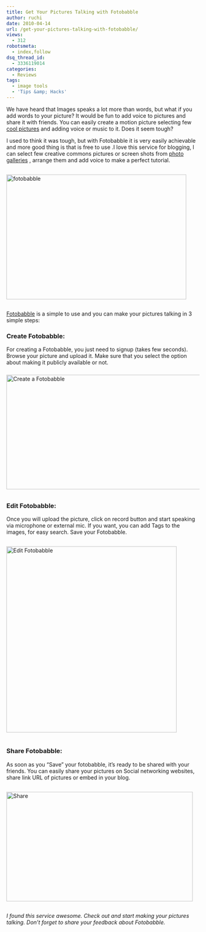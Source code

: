 ```yaml
---
title: Get Your Pictures Talking with Fotobabble
author: ruchi
date: 2010-04-14
url: /get-your-pictures-talking-with-fotobabble/
views:
  - 312
robotsmeta:
  - index,follow
dsq_thread_id:
  - 3336119014
categories:
  - Reviews
tags:
  - image tools
  - 'Tips &amp; Hacks'
---
```

We have heard that Images speaks a lot more than words, but what if you add words to your picture? It would be fun to add voice to pictures and share it with friends. You can easily create a motion picture selecting few [cool pictures][1] and adding voice or music to it. Does it seem tough?

I used to think it was tough, but with Fotobabble it is very easily achievable and more good thing is that is free to use .I love this service for blogging, I can select few creative commons pictures or screen shots from [photo galleries][2] , arrange them and add voice to make a perfect tutorial.

<img class="wp-image-53446" style="float: none;margin: 15px auto;border: 0px" src="http://cdn.devilsworkshop.org/files/2010/04/fotobabble.jpg" border="0" alt="fotobabble" width="469" height="326" />

<a href="http://www.fotobabble.com/" onclick="_gaq.push(['_trackEvent', 'outbound-article', 'http://www.fotobabble.com/', 'Fotobabble']);" >Fotobabble</a> is a simple to use and you can make your pictures talking in 3 simple steps:

### **Create Fotobabble:**

For creating a Fotobabble, you just need to signup (takes few seconds). Browse your picture and upload it. Make sure that you select the option about making it publicly available or not.

[<img style="float: none;margin: 10px auto;border: 0px" src="http://cdn.devilsworkshop.org/files/2010/04/CreateaFotobabble_thumb.jpg" border="0" alt="Create a Fotobabble" width="527" height="299" />][3]

### **Edit Fotobabble:**

Once you will upload the picture, click on record button and start speaking via microphone or external mic. If you want, you can add Tags to the images, for easy search. Save your Fotobabble.

<img style="float: none;margin: 15px auto;border: 0px" src="http://cdn.devilsworkshop.org/files/2010/04/EditFotobabble.jpg" border="0" alt="Edit Fotobabble" width="444" height="486" />

### **Share Fotobabble:**

As soon as you “Save” your fotobabble, it’s ready to be shared with your friends. You can easily share your pictures on Social networking websites, share link URL of pictures or embed in your blog.

<img style="float: none;margin: 15px auto;border: 0px" src="http://cdn.devilsworkshop.org/files/2010/04/Share.jpg" border="0" alt="Share" width="486" height="286" />

*I found this service awesome. Check out and start making your pictures talking. Don’t forget to share your feedback about Fotobabble.*

 [1]: http://devilsworkshop.org/5-online-photoshop-alternatives-for-editing-your-photos/ "cool pictures"
 [2]: http://devilsworkshop.org/a-list-of-top-photo-gallaries-online-free/ "photo galleries"
 [3]: http://cdn.devilsworkshop.org/files/2010/04/CreateaFotobabble.jpg

